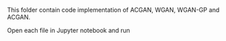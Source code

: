 This folder contain code implementation of ACGAN, WGAN, WGAN-GP and ACGAN. 

Open each file in Jupyter notebook and run
